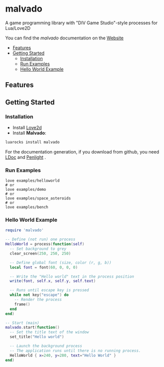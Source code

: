 # malvado
A game programming library with  "DIV Game Studio"-style processes for Lua/Love2D

You can find the *malvado* documentation on the [Website](https://jepemo.github.io/malvado/)

- [Features](#features)
- [Getting Started](#getting-started)
  - [Installation](#installation)
  - [Run Examples](#examples)
  - [Hello World Example](#hello-world-example)

## Features



## Getting Started

### Installation
* Install [Love2d](https://love2d.org/)
* Install **Malvado**:
```bash
luarocks install malvado
```
For the documentation generation, if you download from github, you need [LDoc](https://github.com/stevedonovan/LDoc) and [Penlight](https://github.com/stevedonovan/Penlight) .

### Run Examples
```
love examples/helloworld
# or
love examples/demo
# or
love examples/space_asteroids
# or
love examples/bench
```

### Hello World Example

```lua
require 'malvado'

-- Define (not run) one process
HelloWorld = process(function(self)
  -- Set background to grey
  clear_screen(250, 250, 250)

  -- Define global font (size, color (r, g, b))
  local font = font(60, 0, 0, 0)

  -- Write the "Hello world" text in the process position
  write(font, self.x, self.y, self.text)

  -- Runs until escape key is pressed
  while not key("escape") do
    -- Render the process
    frame()
  end
end)

-- Start (main)
malvado.start(function()
  -- Set the title text of the window
  set_title("Hello world")

  -- Launch the background process
  -- The application runs until there is no running process.
  HelloWorld { x=240, y=280, text="Hello World" }
end)
```
